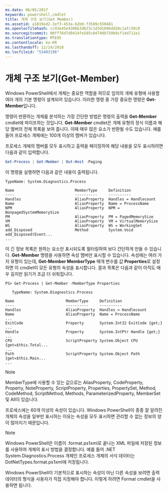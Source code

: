 ```yaml
---
ms.date: 06/05/2017
keywords: powershell,cmdlet
title: 개체 구조 보기(Get Member)
ms.assetid: a1819ed2-2ef3-453a-b2b0-f3589c550481
ms.openlocfilehash: cc93e45e4306b3d623c1d3d1096dd20c1afc59c8
ms.sourcegitcommit: 00ff76d7d9414fe585c04740b739b9cf14d711e1
ms.translationtype: MTE95
ms.contentlocale: ko-KR
ms.lasthandoff: 12/14/2018
ms.locfileid: "53403196"
---
```

# <a name="viewing-object-structure-get-member"></a>개체 구조 보기(Get-Member)

Windows PowerShell에서 개체는 중요한 역할을 하므로 임의의 개체 유형에 사용할 여러 개의 기본 명령이 설계되어 있습니다. 이러한 명령 중 가장 중요한 명령은 **Get-Member**입니다.

명령이 반환하는 개체를 분석하는 가장 간단한 방법은 명령의 출력을 **Get-Member** cmdlet에 파이프하는 것입니다. **Get-Member** cmdlet은 개체 유형의 정식 이름과 해당 멤버의 전체 목록을 보여 줍니다. 이때 매우 많은 요소가 반환될 수도 있습니다. 예를 들어 프로세스 개체에는 100개 이상의 멤버가 있습니다.

프로세스 개체의 멤버를 모두 표시하고 출력을 페이징하여 해당 내용을 모두 표시하려면 다음과 같이 입력합니다.

```powershell
Get-Process | Get-Member | Out-Host -Paging
```

이 명령을 실행하면 다음과 같은 내용이 출력됩니다.

```output
TypeName: System.Diagnostics.Process

Name                           MemberType     Definition
----                           ----------     ----------
Handles                        AliasProperty  Handles = Handlecount
Name                           AliasProperty  Name = ProcessName
NPM                            AliasProperty  NPM = NonpagedSystemMemorySize
PM                             AliasProperty  PM = PagedMemorySize
VM                             AliasProperty  VM = VirtualMemorySize
WS                             AliasProperty  WS = WorkingSet
add_Disposed                   Method         System.Void add_Disposed(Event...
...
```

이 긴 정보 목록은 원하는 요소만 표시되도록 필터링하여 보다 간단하게 만들 수 있습니다. **Get-Member** 명령을 사용하면 속성 멤버만 표시할 수 있습니다. 속성에는 여러 가지 유형이 있는데, **Get-Member MemberType** 매개 변수를 값 **Properties**로 설정하면 이 cmdlet이 모든 유형의 속성을 표시합니다. 결과 목록은 다음과 같이 아직도 매우 길지만 읽기가 조금 더 쉬워집니다.

```
PS> Get-Process | Get-Member -MemberType Properties

   TypeName: System.Diagnostics.Process

Name                       MemberType     Definition
----                       ----------     ----------
Handles                    AliasProperty  Handles = Handlecount
Name                       AliasProperty  Name = ProcessName
...
ExitCode                   Property       System.Int32 ExitCode {get;}
...
Handle                     Property       System.IntPtr Handle {get;}
...
CPU                        ScriptProperty System.Object CPU {get=$this.Total...
...
Path                       ScriptProperty System.Object Path {get=$this.Main...
...
```

> [!NOTE]
> MemberType에 사용할 수 있는 값으로는 AliasProperty, CodeProperty, Property, NoteProperty, ScriptProperty, Properties, PropertySet, Method, CodeMethod, ScriptMethod, Methods, ParameterizedProperty, MemberSet 및 All이 있습니다.

프로세스에는 60개 이상의 속성이 있습니다. Windows PowerShell이 종종 잘 알려진 개체의 속성을 일부만 표시하는 이유는 속성을 모두 표시하면 관리할 수 없는 정보의 양이 많아지기 때문입니다.

> [!NOTE]
> Windows PowerShell은 이름이 .format.ps1xml로 끝나는 XML 파일에 저장된 정보를 사용하여 개체의 표시 방법을 결정합니다. 예를 들어 .NET System.Diagnostics.Process 개체인 프로세스 개체의 서식 데이터는 DotNetTypes.format.ps1xml에 저장됩니다.

Windows PowerShell이 기본적으로 표시하는 속성이 아닌 다른 속성을 보려면 출력 데이터의 형식을 사용자가 직접 지정해야 합니다. 이렇게 하려면 Format cmdlet을 사용하면 됩니다.
